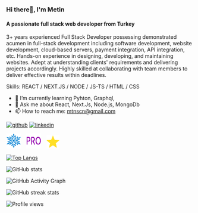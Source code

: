
### Hi there👋, I'm Metin
#### A passionate full stack web developer from Turkey
3+ years experienced Full Stack Developer possessing demonstrated acumen in full-stack development including software development, website development, cloud-based servers, payment integration, API integration, etc. Hands-on experience in designing, developing, and maintaining websites. Adept at understanding clients' requirements and delivering projects accordingly. Highly skilled at collaborating with team members to deliver effective results within deadlines.

Skills: REACT / NEXT.JS / NODE / JS-TS / HTML / CSS

- 🌱  I’m currently learning Pyhton, Graphql,  
- 💬  Ask me about React, Next.Js, Node.js, MongoDb 
- 📫  How to reach me: mtnscn@gmail.com 


[<img src='https://cdn.jsdelivr.net/npm/simple-icons@3.0.1/icons/github.svg' alt='github' height='40'>](https://github.com/metin1)  [<img src='https://cdn.jsdelivr.net/npm/simple-icons@3.0.1/icons/linkedin.svg' alt='linkedin' height='40'>](https://www.linkedin.com/in/https://www.linkedin.com/in/metin-iscan//)  

<a href='https://archiveprogram.github.com/'><img src='https://raw.githubusercontent.com/acervenky/animated-github-badges/master/assets/acbadge.gif' width='40' height='40'></a> <a href='https://github.com/pricing'><img src='https://raw.githubusercontent.com/acervenky/animated-github-badges/master/assets/pro.gif' width='40' height='40'></a> <a href='https://stars.github.com/'><img src='https://raw.githubusercontent.com/acervenky/animated-github-badges/master/assets/starbadge.gif' width='35' height='35'></a> 

[![Top Langs](https://github-readme-stats.vercel.app/api/top-langs/?username=metin1)](https://github.com/anuraghazra/github-readme-stats)

![GitHub stats](https://github-readme-stats.vercel.app/api?username=metin1&show_icons=true)  

![GitHub Activity Graph](https://activity-graph.herokuapp.com/graph?username=metin1)  

![GitHub streak stats](https://github-readme-streak-stats.herokuapp.com/?user=metin1)  

![Profile views](https://gpvc.arturio.dev/metin1)  
